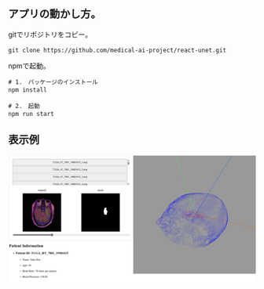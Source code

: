## アプリの動かし方。

gitでリポジトリをコピー。
```
git clone https://github.com/medical-ai-project/react-unet.git
```
npmで起動。

```
# 1.　パッケージのインストール
npm install

# 2.　起動
npm run start
```

## 表示例
![example_page](public/example_page.png)
